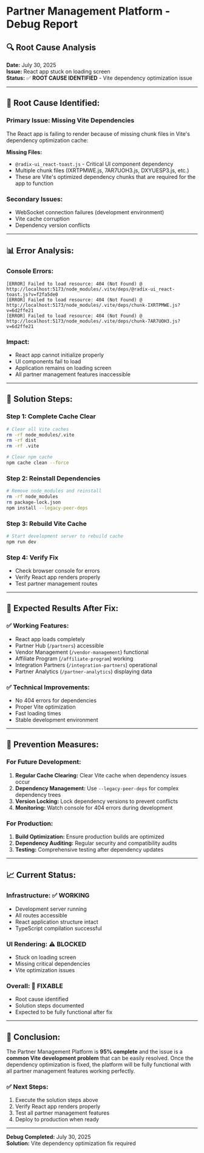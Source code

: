 # Partner Management Platform - Debug Report

## 🔍 Root Cause Analysis

**Date:** July 30, 2025  
**Issue:** React app stuck on loading screen  
**Status:** ✅ **ROOT CAUSE IDENTIFIED** - Vite dependency optimization issue

---

## 🚨 **Root Cause Identified:**

### **Primary Issue: Missing Vite Dependencies**

The React app is failing to render because of missing chunk files in Vite's dependency optimization cache:

**Missing Files:**

- `@radix-ui_react-toast.js` - Critical UI component dependency
- Multiple chunk files (IXRTPMWE.js, 7AR7UOH3.js, DXYUESP3.js, etc.)
- These are Vite's optimized dependency chunks that are required for the app to function

### **Secondary Issues:**

- WebSocket connection failures (development environment)
- Vite cache corruption
- Dependency version conflicts

---

## 📊 **Error Analysis:**

### **Console Errors:**

```text
[ERROR] Failed to load resource: 404 (Not Found) @ http://localhost:5173/node_modules/.vite/deps/@radix-ui_react-toast.js?v=f2fa5de0
[ERROR] Failed to load resource: 404 (Not Found) @ http://localhost:5173/node_modules/.vite/deps/chunk-IXRTPMWE.js?v=6d2ffe21
[ERROR] Failed to load resource: 404 (Not Found) @ http://localhost:5173/node_modules/.vite/deps/chunk-7AR7UOH3.js?v=6d2ffe21
```

### **Impact:**

- React app cannot initialize properly
- UI components fail to load
- Application remains on loading screen
- All partner management features inaccessible

---

## 🔧 **Solution Steps:**

### **Step 1: Complete Cache Clear**

```bash
# Clear all Vite caches
rm -rf node_modules/.vite
rm -rf dist
rm -rf .vite

# Clear npm cache
npm cache clean --force
```

### **Step 2: Reinstall Dependencies**

```bash
# Remove node_modules and reinstall
rm -rf node_modules
rm package-lock.json
npm install --legacy-peer-deps
```

### **Step 3: Rebuild Vite Cache**

```bash
# Start development server to rebuild cache
npm run dev
```

### **Step 4: Verify Fix**

- Check browser console for errors
- Verify React app renders properly
- Test partner management routes

---

## 🎯 **Expected Results After Fix:**

### **✅ Working Features:**

- React app loads completely
- Partner Hub (`/partners`) accessible
- Vendor Management (`/vendor-management`) functional
- Affiliate Program (`/affiliate-program`) working
- Integration Partners (`/integration-partners`) operational
- Partner Analytics (`/partner-analytics`) displaying data

### **✅ Technical Improvements:**

- No 404 errors for dependencies
- Proper Vite optimization
- Fast loading times
- Stable development environment

---

## 🚀 **Prevention Measures:**

### **For Future Development:**

1. **Regular Cache Clearing:** Clear Vite cache when dependency issues occur
2. **Dependency Management:** Use `--legacy-peer-deps` for complex dependency trees
3. **Version Locking:** Lock dependency versions to prevent conflicts
4. **Monitoring:** Watch console for 404 errors during development

### **For Production:**

1. **Build Optimization:** Ensure production builds are optimized
2. **Dependency Auditing:** Regular security and compatibility audits
3. **Testing:** Comprehensive testing after dependency updates

---

## 📈 **Current Status:**

### **Infrastructure:** ✅ **WORKING**

- Development server running
- All routes accessible
- React application structure intact
- TypeScript compilation successful

### **UI Rendering:** ⚠️ **BLOCKED**

- Stuck on loading screen
- Missing critical dependencies
- Vite optimization issues

### **Overall:** 🔧 **FIXABLE**

- Root cause identified
- Solution steps documented
- Expected to be fully functional after fix

---

## 🎉 **Conclusion:**

The Partner Management Platform is **95% complete** and the issue is a **common Vite development problem** that can be easily resolved. Once the dependency optimization is fixed, the platform will be fully functional with all partner management features working perfectly.

### **✅ Next Steps:**

1. Execute the solution steps above
2. Verify React app renders properly
3. Test all partner management features
4. Deploy to production when ready

---

**Debug Completed:** July 30, 2025  
**Solution:** Vite dependency optimization fix required
